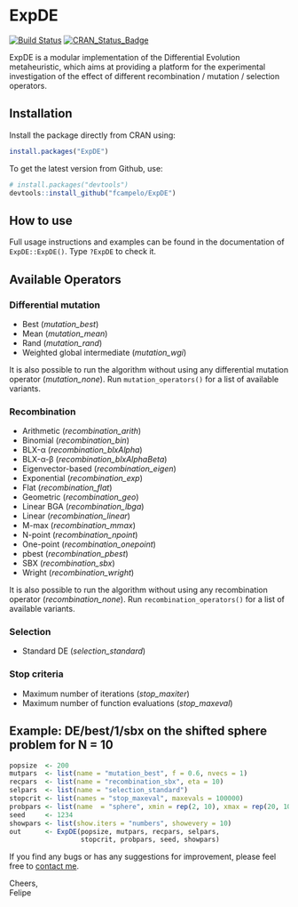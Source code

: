 # ExpDE
[![Build Status](https://travis-ci.org/fcampelo/ExpDE.png?branch=master)](https://travis-ci.org/fcampelo/ExpDE) [![CRAN_Status_Badge](http://www.r-pkg.org/badges/version/ExpDE)](http://cran.r-project.org/package=ExpDE)

ExpDE is a modular implementation of the Differential Evolution metaheuristic, which aims at providing a platform for the experimental investigation of the effect of different recombination / mutation / selection operators.

## Installation

Install the package directly from CRAN using:
```R
install.packages("ExpDE")
```

To get the latest version from Github, use:

```R
# install.packages("devtools")
devtools::install_github("fcampelo/ExpDE")
```

## How to use

Full usage instructions and examples can be found in the documentation of `ExpDE::ExpDE()`. Type `?ExpDE` to check it.

## Available Operators

### Differential mutation
- Best (*mutation_best*)
- Mean (*mutation_mean*)
- Rand (*mutation_rand*)
- Weighted global intermediate (*mutation_wgi*)

It is also possible to run the algorithm without using any differential mutation operator (*mutation_none*). Run `mutation_operators()` for a list of available 
variants.

### Recombination
- Arithmetic (*recombination_arith*)
- Binomial (*recombination_bin*)
- BLX-&alpha; (*recombination_blxAlpha*)
- BLX-&alpha;-&beta; (*recombination_blxAlphaBeta*)
- Eigenvector-based (*recombination_eigen*)
- Exponential (*recombination_exp*)
- Flat (*recombination_flat*)
- Geometric (*recombination_geo*)
- Linear BGA (*recombination_lbga*)
- Linear (*recombination_linear*)
- M-max (*recombination_mmax*)
- N-point (*recombination_npoint*)
- One-point (*recombination_onepoint*)
- pbest (*recombination_pbest*)
- SBX (*recombination_sbx*)
- Wright (*recombination_wright*)   

It is also possible to run the algorithm without using any recombination operator (*recombination_none*). Run `recombination_operators()` for a list of available 
variants.

### Selection
- Standard DE (*selection_standard*)


### Stop criteria
- Maximum number of iterations (*stop_maxiter*)
- Maximum number of function evaluations (*stop_maxeval*)

## Example: DE/best/1/sbx on the shifted sphere problem for N = 10
```R
popsize  <- 200
mutpars  <- list(name = "mutation_best", f = 0.6, nvecs = 1)
recpars  <- list(name = "recombination_sbx", eta = 10)
selpars  <- list(name = "selection_standard")
stopcrit <- list(names = "stop_maxeval", maxevals = 100000)
probpars <- list(name  = "sphere", xmin = rep(2, 10), xmax = rep(20, 10))
seed     <- 1234
showpars <- list(show.iters = "numbers", showevery = 10)
out      <- ExpDE(popsize, mutpars, recpars, selpars, 
                  stopcrit, probpars, seed, showpars)
```

If you find any bugs or has any suggestions for improvement, please feel free to [contact me](fcampelo@ufmg.br).

Cheers,  
Felipe
